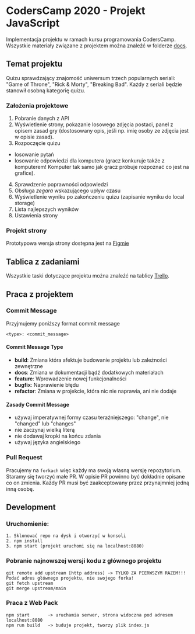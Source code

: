 # CodersCamp 2020 - Projekt JavaScript

Implementacja projektu w ramach kursu programowania CodersCamp. Wszystkie materiały związane z projektem można znaleźć w folderze [docs](docs).

## Temat projektu

Quizu sprawdzający znajomość uniwersum trzech popularnych seriali: "Game of Throne", "Rick & Morty", "Breaking Bad". Każdy z seriali będzie stanowił osobną kategorię quizu.

### Założenia projektowe

1. Pobranie danych z API
2. Wyświetlenie strony, pokazanie losowego zdjęcia postaci, panel z opisem zasad gry (dostosowany opis, jeśli np. imię osoby ze zdjęcia jest w opisie zasad).
3. Rozpoczęcie quizu

- losowanie pytań
- losowanie odpowiedzi dla komputera (gracz konkuruje także z komputerem! Komputer tak samo jak gracz próbuje rozpoznać co jest na grafice).

4. Sprawdzenie poprawności odpowiedzi
5. Obsługa _zegara_ wskazującego upływ czasu
6. Wyświetlenie wyniku po zakończeniu quizu (zapisanie wyniku do local storage)
7. Lista najlepszych wyników
8. Ustawienia strony

### Projekt strony

Prototypowa wersja strony dostępna jest na [Figmie](https://www.figma.com/file/ixMw4amlPClGe2GIBJIuJB/Untitled?node-id=0%3A1)

## Tablica z zadaniami

Wszystkie taski dotyczące projektu można znaleźć na tablicy [Trello](https://trello.com/b/qMtg04W4/project-js).

## Praca z projektem

### Commit Message

Przyjmujemy poniższy format commit message

```
<type>: <commit_message>
```

#### Commit Message Type

- **build**: Zmiana która afektuje budowanie projektu lub zależności zewnętrzne
- **docs**: Zmiana w dokumentacji bądź dodatkowych materiałach
- **feature**: Wprowadzenie nowej funkcjonalności
- **bugfix**: Naprawienie błędu
- **refactor**: Zmiana w projekcie, która nic nie naprawia, ani nie dodaje

#### Zasady Commit Message

- używaj imperatywnej formy czasu teraźniejszego: "change", nie "changed" lub "changes"
- nie zaczynaj wielką literą
- nie dodawaj kropki na końcu zdania
- używaj języka angielskiego

### Pull Request

Pracujemy na `forkach` więc każdy ma swoją własną wersję repozytorium. Staramy się tworzyć małe PR. W opisie PR powinno być dokładnie opisane co on zmienia. Każdy PR musi być zaakceptowany przez przynajmniej jedną inną osobę.

## Development

### Uruchomienie:

```
1. Sklonować repo na dysk i otworzyć w konsoli
2. npm install
3. npm start (projekt uruchomi się na localhost:8080)
```

### Pobranie najnowszej wersji kodu z głównego projektu
```
git remote add upstream [http address] -> TYLKO ZA PIERWSZYM RAZEM!!! Podać adres głównego projektu, nie swojego forka!
git fetch upstream
git merge upstream/main
```

### Praca z Web Pack
```
npm start       -> uruchamia serwer, strona widoczna pod adresem localhost:8080
npm run build   -> buduje projekt, tworzy plik index.js
```

